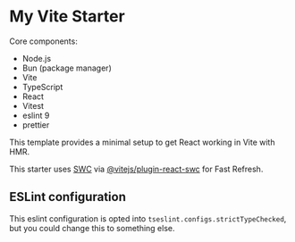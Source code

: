 # My Vite Starter

Core components:

- Node.js
- Bun (package manager)
- Vite
- TypeScript
- React
- Vitest
- eslint 9
- prettier

This template provides a minimal setup to get React working in Vite with HMR.

This starter uses [SWC](https://swc.rs/) via [@vitejs/plugin-react-swc](https://github.com/vitejs/vite-plugin-react-swc) for Fast Refresh.

## ESLint configuration

This eslint configuration is opted into `tseslint.configs.strictTypeChecked`, but you could change this to something else.
